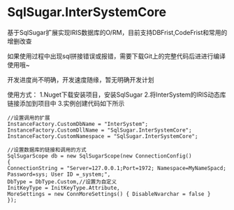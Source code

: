# SqlSugar.InterSystemCore
基于SqlSugar扩展实现IRIS数据库的O/RM，目前支持DBFrist,CodeFrist和常用的增删改查


如果使用过程中出现sql拼接错误或报错，需要下载Git上的完整代码后进进行编译使用哦~

开发进度尚不明确，开发速度随缘，暂无明确开发计划


使用方式：
1.Nuget下载安装项目，安装SqlSugar
2.将InterSystem的IRIS动态库链接添加到项目中
3.实例创建代码如下所示


    //设置调用的扩展
    InstanceFactory.CustomDbName = "InterSystem";
    InstanceFactory.CustomDllName = "SqlSugar.InterSystemCore";
    InstanceFactory.CustomNamespace = "SqlSugar.InterSystemCore";
    
    //设置数据库的链接和调用的方式
    SqlSugarScope db = new SqlSugarScope(new ConnectionConfig()
    {
    ConnectionString = "Server=127.0.0.1;Port=1972; Namespace=MyNameSpacd; Password=sys; User ID =_system;",
    DbType = DbType.Custom,//设置为自定义
    InitKeyType = InitKeyType.Attribute,
    MoreSettings = new ConnMoreSettings() { DisableNvarchar = false }
    });



